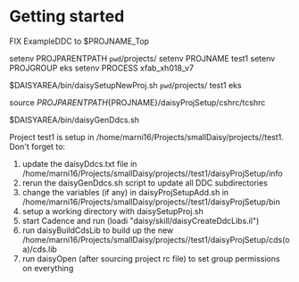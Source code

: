 # Getting started

FIX ExampleDDC to $PROJNAME_Top

setenv PROJPARENTPATH `pwd`/projects/
setenv PROJNAME test1
setenv PROJGROUP eks
setenv PROCESS xfab_xh018_v7

$DAISYAREA/bin/daisySetupNewProj.sh `pwd`/projects/ test1 eks 

source ${PROJPARENTPATH}${PROJNAME}/daisyProjSetup/cshrc/tcshrc

$DAISYAREA/bin/daisyGenDdcs.sh




Project test1 is setup in /home/marni16/Projects/smallDaisy/projects//test1.
Don't forget to:
 1) update the daisyDdcs.txt file in /home/marni16/Projects/smallDaisy/projects//test1/daisyProjSetup/info
 2) rerun the daisyGenDdcs.sh script to update all DDC subdirectories
 3) change the variables (if any) in daisyProjSetupAdd.sh in /home/marni16/Projects/smallDaisy/projects//test1/daisyProjSetup/bin
 4) setup a working directory with daisySetupProj.sh
 5) start Cadence and run (loadi "daisy/skill/daisyCreateDdcLibs.il")
 6) run daisyBuildCdsLib to build up the new /home/marni16/Projects/smallDaisy/projects//test1/daisyProjSetup/cds(oa)/cds.lib
 7) run daisyOpen (after sourcing project rc file) to set group permissions on everything
